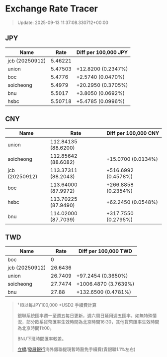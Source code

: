 # Exchange Rate Tracer

> Update: 2025-09-13 11:37:08.330712+00:00

## JPY

| Name           |    Rate | Diff per 100,000 JPY   |
|----------------|---------|------------------------|
| jcb (20250912) | 5.46221 |                        |
| union          | 5.47503 | +12.8200 (0.2347%)     |
| boc            | 5.4776  | +2.5740 (0.0470%)      |
| soicheong      | 5.4979  | +20.2950 (0.3705%)     |
| bnu            | 5.5017  | +3.8050 (0.0692%)      |
| hsbc           | 5.50718 | +5.4785 (0.0996%)      |

## CNY

| Name           | Rate                | Diff per 100,000 CNY   |
|----------------|---------------------|------------------------|
| union          | 112.84135	(88.6200) |                        |
| soicheong      | 112.85642	(88.6082) | +15.0700 (0.0134%)     |
| jcb (20250912) | 113.37311	(88.2043) | +516.6992 (0.4578%)    |
| boc            | 113.64000	(87.9972) | +266.8858 (0.2354%)    |
| hsbc           | 113.70225	(87.9490) | +62.2450 (0.0548%)     |
| bnu            | 114.02000	(87.7039) | +317.7550 (0.2795%)    |

## TWD

| Name           |    Rate | Diff per 100,000 TWD   |
|----------------|---------|------------------------|
| boc            |  0      |                        |
| jcb (20250912) | 26.6436 |                        |
| union          | 26.7409 | +97.2454 (0.3650%)     |
| soicheong      | 27.7474 | +1006.4870 (3.7639%)   |
| bnu            | 27.88   | +132.6500 (0.4781%)    |


> ¹ IB以每JPY100,000 +USD2 手續費計算
>
> 銀聯系統匯率週一至週五每日更新，週六周日延用週五匯率。如無特殊情況，部分歐系貨幣匯率生效時間為北京時間16:30，其他貨幣匯率生效時間為北京時間11:00。
>
> BNU下班時間匯率較差。
>
> [立橋](https://www.wlbank.com.mo/uploads/ueditor/file/20181211/1544536513900230.pdf)/[發展銀行](https://www.mdb.com.mo/Service_Charges_20230728.pdf)海外銀聯提現暫時豁免手續費(貴銀聯1.1%左右)

